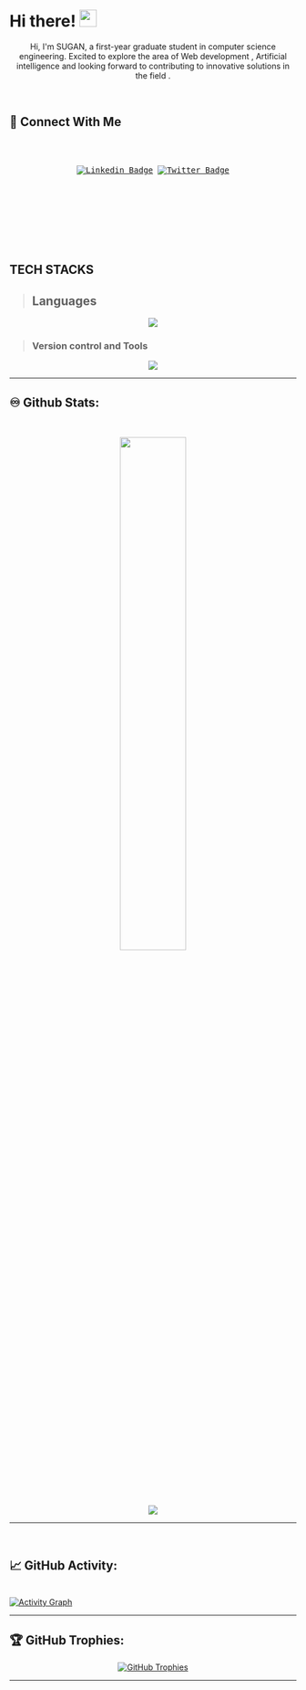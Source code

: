 	
<h1 align="left"> Hi there! <img src="https://user-images.githubusercontent.com/42378118/110234147-e3259600-7f4e-11eb-95be-0c4047144dea.gif" width="30"><br> </h2>
  <p align="center"> Hi, I'm SUGAN, a first-year graduate student in computer science engineering. Excited to explore the area of Web development , Artificial intelligence  and looking forward to contributing to innovative solutions in the field .
  </p>
<br>

<h2 align="left">🔗 Connect With Me</h2>
<pre align="center" width='70px'> 

[![Linkedin Badge](https://img.shields.io/badge/LinkedIn-0077B5?style=for-the-badge&logo=linkedin&logoColor=white)](https://www.linkedin.com/in/sugap-priyan-195314361/)  [![Twitter Badge](https://img.shields.io/badge/Twitter-1DA1F2?style=for-the-badge&logo=twitter&logoColor=white)](https://x.com/SUGAN_2007)  
<!--[![Instagram Badge](https://img.shields.io/badge/Instagram-E4405F?style=for-the-badge&logo=instagram&logoColor=white)](https://www.instagram.com/sugan_2007_/)-->
<!--[![Discord Badge](https://img.shields.io/badge/Discord-7289DA?style=for-the-badge&logo=discord&logoColor=white)](https://discord.gg/vQABeFjE)   -->
</pre> 


<br>

## TECH STACKS
> ## Languages 
<p align='center'>
	<a href='https://skillicons.dev/'>
	<img src= 'https://skillicons.dev/icons?i=css,html,js,py'>
	</a>
</p> 
  
  <!--![JavaScript](https://img.shields.io/badge/javascript-%23323330.svg?style=for-the-badge&logo=javascript&logoColor=%23F7DF1E)-->

> ### Version control and Tools 
<p align='center'>
	<a href= 'https://skillicons.dev/'>
		<img src= 'https://skillicons.dev/icons?i=git,github,vscode'>
	</a>
</p>


<hr>

## ♾️  Github Stats:
<br>

<p align="center" >
  <a href="https://github.com/SUGAN-2007">	
    <img height="48%"  src="http://github-profile-summary-cards.vercel.app/api/cards/stats?username=SUGAN-2007&theme=dark"/><br>
<!--     <img width="48%" src="https://github-readme-streak-stats.herokuapp.com/?user=SUGAN-2007&theme=github_dark" /><br> -->
<!--     <img align='center' margin='20px' height='200' src='https://github-readme-stats.vercel.app/api/top-langs/?username=SUGAN-2007&theme=radical&layout=pie' /><br> -->
  <img	align = 'center'margin='20px' src='http://github-profile-summary-cards.vercel.app/api/cards/profile-details?username=SUGAN-2007&theme=dark'/> 
  </a>
</p>

<hr>

<!--##  📊 Leetcode Stats:
<br>
<a href="https://leetcode.com/u/sugan-2007/">
<p align='center'>	
	<img src="https://leetcode.card.workers.dev/sugan-2007?theme=dark&font=patrick_hand&extension=null"/>
</p>
</a>
<br>
<hr>-->

<br>

## 📈 GitHub Activity:

<br>
<a href="https://github.com/SUGAN-2007">
  <img align='center' alt="Activity Graph" src="https://github-readme-activity-graph.vercel.app/graph?username=SUGAN-2007&bg_color=000000&color=f2f2f2&line=b238aa&point=4f4f4f&area=true&hide_border=true" />
</a>
<br>
<hr>

## 🏆 GitHub Trophies:
<p align="center">
 <a href="https://github.com/SUGAN-2007">
	<img align='center' alt="GitHub Trophies" src="https://github-profile-trophy.vercel.app/?username=SUGAN-2007&theme=monokai&no-frame=false&no-bg=false&margin-w=4" /> 
 </a> 
</p>
<hr>
